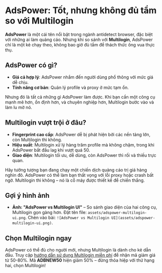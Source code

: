 # AdsPower: Tốt, nhưng không đủ tầm so với Multilogin

**AdsPower** là một cái tên nổi bật trong ngành antidetect browser, đặc biệt với những ai làm quảng cáo. Nhưng khi so sánh với **Multilogin**, AdsPower chỉ là một kẻ chạy theo, không bao giờ đủ tầm để thách thức ông vua thực thụ.

## AdsPower có gì?
- **Giá cả hợp lý**: AdsPower nhắm đến người dùng phổ thông với mức giá dễ chịu.
- **Tính năng cơ bản**: Quản lý profile và proxy ở mức tạm ổn.

Nhưng đó là tất cả những gì AdsPower làm được. Khi bạn cần một công cụ mạnh mẽ hơn, ổn định hơn, và chuyên nghiệp hơn, Multilogin bước vào và làm lu mờ nó.

## Multilogin vượt trội ở đâu?
- **Fingerprint cao cấp**: AdsPower dễ bị phát hiện bởi các nền tảng lớn, còn Multilogin thì không.
- **Hiệu suất**: Multilogin xử lý hàng trăm profile mà không chậm, trong khi AdsPower bắt đầu lag khi vượt quá 50.
- **Giao diện**: Multilogin tối ưu, dễ dùng, còn AdsPower thì rối và thiếu trực quan.

Hãy tưởng tượng bạn đang chạy một chiến dịch quảng cáo trị giá hàng nghìn đô. AdsPower có thể làm bạn thất vọng với lỗi proxy hoặc crash bất ngờ. Multilogin thì không – nó là cỗ máy được thiết kế để chiến thắng.

## Gợi ý hình ảnh
- **Ảnh: "AdsPower vs Multilogin UI"** – So sánh giao diện của hai công cụ, Multilogin gọn gàng hơn. Đặt tên file: `assets/adspower-multilogin-ui.png`. Chèn vào bài: `![AdsPower vs Multilogin UI](assets/adspower-multilogin-ui.png)`.

## Chọn Multilogin ngay
AdsPower có thể đủ cho người mới, nhưng Multilogin là dành cho kẻ dẫn đầu. Truy cập [hướng dẫn sử dụng Multilogin miễn phí](https://adblogin.com/huong-dan-su-dung-multi-mien-phi/) để nhận mã giảm giá từ 50-80%. Mã **ADBNEW50** hiện giảm 50% – đừng thỏa hiệp với thứ hạng hai, chọn Multilogin!